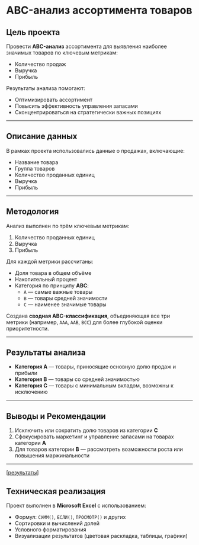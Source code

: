 # ABC-анализ ассортимента товаров

## Цель проекта
Провести **ABC-анализ** ассортимента для выявления наиболее значимых товаров по ключевым метрикам:  
- Количество продаж  
- Выручка  
- Прибыль  

Результаты анализа помогают:
- Оптимизировать ассортимент
- Повысить эффективность управления запасами
- Сконцентрироваться на стратегически важных позициях

---

## Описание данных
В рамках проекта использовались данные о продажах, включающие:
- Название товара  
- Группа товаров  
- Количество проданных единиц  
- Выручка  
- Прибыль  

---

## Методология
Анализ выполнен по трём ключевым метрикам:
1. Количество проданных единиц  
2. Выручка  
3. Прибыль  

Для каждой метрики рассчитаны:
- Доля товара в общем объёме  
- Накопительный процент  
- Категория по принципу **ABC**:
  - `A` — самые важные товары  
  - `B` — товары средней значимости  
  - `C` — наименее значимые товары  

Создана **сводная ABC-классификация**, объединяющая все три метрики (например, `AAA`, `AAB`, `BCC`) для более глубокой оценки приоритетности.

---

## Результаты анализа
- **Категория A** — товары, приносящие основную долю продаж и прибыли  
- **Категория B** — товары со средней значимостью  
- **Категория C** — товары с минимальным вкладом, возможны к исключению  

---

## Выводы и Рекомендации
1. Исключить или сократить долю товаров из категории **C**  
2. Сфокусировать маркетинг и управление запасами на товарах категории **A**  
3. Для товаров категории **B** — рассмотреть возможности роста или повышения маржинальности  

---
[[результаты]
](https://github.com/nijat1313/Projects/blob/467e1dc91ff4c476ed133af712caa87ba87593c5/ABC-%D0%B0%D0%BD%D0%B0%D0%BB%D0%B8%D0%B7%20%D0%B0%D1%81%D1%81%D0%BE%D1%80%D1%82%D0%B8%D0%BC%D0%B5%D0%BD%D1%82%D0%B0%20%D1%82%D0%BE%D0%B2%D0%B0%D1%80%D0%BE%D0%B2/%D0%A1%D0%BA%D1%80%D0%B8%D0%BD%20%D0%BF%D1%80%D0%BE%D0%B5%D0%BA%D1%82%D0%B0.png)
## Техническая реализация
Проект выполнен в **Microsoft Excel** с использованием:
- Формул: `СУММ()`, `ЕСЛИ()`, `ПРОСМОТР()` и других  
- Сортировки и вычислений долей  
- Условного форматирования  
- Визуализации результатов (цветовая раскладка, таблицы, графики)

